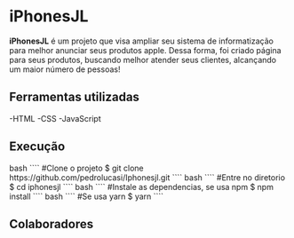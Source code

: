 <h1>iPhonesJL</h1>
<p><strong>iPhonesJL</strong> é um projeto que visa ampliar seu sistema de informatização para melhor anunciar seus produtos apple. Dessa forma, foi criado página para seus produtos, buscando melhor atender seus clientes, alcançando um maior número de pessoas!</p>

<h2>Ferramentas utilizadas</h2>
-HTML
-CSS
-JavaScript

<h2>Execução</h2>
bash
````
#Clone o projeto
$ git clone https://github.com/pedrolucasi/Iphonesjl.git
````
bash
````
#Entre no diretorio
$ cd iphonesjl
````
bash
````
#Instale as dependencias, se usa npm
$ npm install
````
bash
````
#Se usa yarn
$ yarn
````
<h2>Colaboradores</h2>

